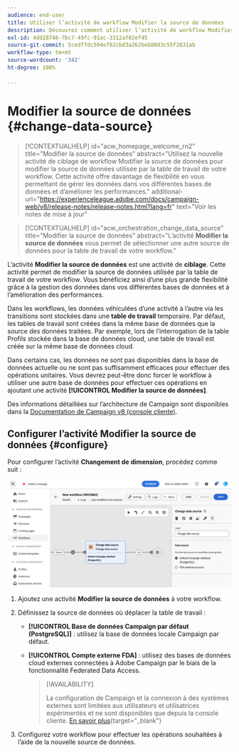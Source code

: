 ```yaml
---
audience: end-user
title: Utiliser l’activité de workflow Modifier la source de données
description: Découvrez comment utiliser l’activité de workflow Modifier la source de données.
exl-id: 4dd28746-7bc7-49fc-91ac-3312af02ef45
source-git-commit: 5cedffdc504ef82cbd3a262beb80d3c55f2831ab
workflow-type: tm+mt
source-wordcount: '342'
ht-degree: 100%

---
```


# Modifier la source de données {#change-data-source}

>[!CONTEXTUALHELP]
>id="acw_homepage_welcome_rn2"
>title="Modifier la source de données"
>abstract="Utilisez la nouvelle activité de ciblage de workflow Modifier la source de données pour modifier la source de données utilisée par la table de travail de votre workflow. Cette activité offre davantage de flexibilité en vous permettant de gérer les données dans vos différentes bases de données et d’améliorer les performances."
>additional-url="https://experienceleague.adobe.com/docs/campaign-web/v8/release-notes/release-notes.html?lang=fr" text="Voir les notes de mise à jour"

>[!CONTEXTUALHELP]
>id="acw_orchestration_change_data_source"
>title="Modifier la source de données"
>abstract="L’activité **Modifier la source de données** vous permet de sélectionner une autre source de données pour la table de travail de votre workflow."

L’activité **Modifier la source de données** est une activité de **ciblage**. Cette activité permet de modifier la source de données utilisée par la table de travail de votre workflow. Vous bénéficiez ainsi d’une plus grande flexibilité grâce à la gestion des données dans vos différentes bases de données et à l’amélioration des performances.

Dans les workflows, les données véhiculées d’une activité à l’autre via les transitions sont stockées dans une **table de travail** temporaire. Par défaut, les tables de travail sont créées dans la même base de données que la source des données traitées. Par exemple, lors de l’interrogation de la table Profils stockée dans la base de données cloud, une table de travail est créée sur la même base de données cloud.

Dans certains cas, les données ne sont pas disponibles dans la base de données actuelle ou ne sont pas suffisamment efficaces pour effectuer des opérations unitaires. Vous devrez peut-être donc forcer le workflow à utiliser une autre base de données pour effectuer ces opérations en ajoutant une activité **[!UICONTROL Modifier la source de données]**.

Des informations détaillées sur l’architecture de Campaign sont disponibles dans la [Documentation de Campaign v8 (console cliente)](https://experienceleague.adobe.com/docs/campaign/campaign-v8/config/architecture/architecture.html?lang=fr).

<!--

Let's say you want to send to your  VIP customers a unique offer code that they can redeem on your online store. To do this, you need to:

1. Query VIP customers on the "Profiles" table located on the Cloud database,
1. Retrieve an offer code for each targeted profile through API calls,
1. Update each profile with the assigned offer code,
1. Send an email to the profiles with their offer code.

In this situation, it is recommended to execute the offer code assignment operation on the local database, which is better suited for unitary operations. To do this, you need to add a **[!UICONTROL Change data source]** activity before the operation in order to execute it on the Campaign local database.

Before executing the operation, the working table is copied to the local database so that the operation can run there. Once done, the system detects that the profiles that we want to update are on another location. The data is therefore automatically copied back to the Cloud database where the "Profiles" table is located.
-->

## Configurer l’activité Modifier la source de données {#configure}

Pour configurer l’activité **Changement de dimension**, procédez comme suit :

![](../assets/workflow-change-data-source-add.png)

1. Ajoutez une activité **Modifier la source de données** à votre workflow.

1. Définissez la source de données où déplacer la table de travail :

   * **[!UICONTROL Base de données Campaign par défaut (PostgreSQL)]** : utilisez la base de données locale Campaign par défaut.
   * **[!UICONTROL Compte externe FDA]** : utilisez des bases de données cloud externes connectées à Adobe Campaign par le biais de la fonctionnalité Federated Data Access.

     >[!AVAILABILITY]
     >
     >La configuration de Campaign et la connexion à des systèmes externes sont limitées aux utilisateurs et utilisatrices expérimentés et ne sont disponibles que depuis la console cliente. [En savoir plus](https://experienceleague.adobe.com/docs/campaign/campaign-v8/connect/fda.html?lang=fr){target="_blank"}

1. Configurez votre workflow pour effectuer les opérations souhaitées à l’aide de la nouvelle source de données.

<!--
## Example {#example}

The workflow belows illustrates the use case detailed earlier, i.e. sending VIP customers offer codes that they can redeem on our online store.

-->
